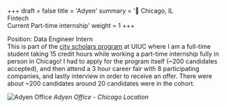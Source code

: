 +++
draft = false
title = 'Adyen'
summary = '📍 Chicago, IL <br> Fintech <br> Current Part-time internship'
weight = 1 
+++

Position: Data Engineer Intern <br>
This is part of the <a href="https://cityscholars.grainger.illinois.edu/" target="_blank" rel="noopener noreferrer">city scholars program</a> at UIUC where I am a full-time student taking 15 credit hours while working a part-time internship fully in person in Chicago! 
I had to apply for the program itself (~200 candidates accepted), and then attend a 3 hour career fair with 8 participating companies, and lastly interview in order to receive an offer. There were about ~200 candidates around 20 candidates were in the cohort.


![Adyen Office](/adyen-office.jpeg) *Adyen Office - Chicago Location*

<!-- {{< figure src="/adyen-office.jpeg" title="Adyen Office - Chicago Location" alt="Adyen Office" >}} -->
